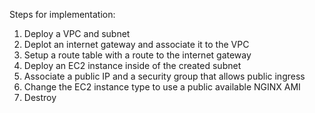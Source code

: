 Steps for implementation:
1. Deploy a VPC and subnet
2. Deplot an internet gateway and associate it to the VPC
3. Setup a route table with a route to the internet gateway
4. Deploy an EC2 instance inside of the created subnet
5. Associate a public IP and a security group that allows public ingress
6. Change the EC2 instance type to use a public available NGINX AMI
7. Destroy